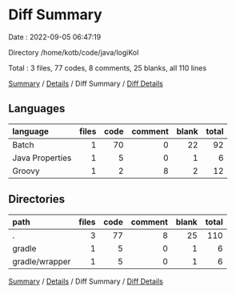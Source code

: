 # Diff Summary

Date : 2022-09-05 06:47:19

Directory /home/kotb/code/java/logiKol

Total : 3 files,  77 codes, 8 comments, 25 blanks, all 110 lines

[Summary](results.md) / [Details](details.md) / Diff Summary / [Diff Details](diff-details.md)

## Languages
| language | files | code | comment | blank | total |
| :--- | ---: | ---: | ---: | ---: | ---: |
| Batch | 1 | 70 | 0 | 22 | 92 |
| Java Properties | 1 | 5 | 0 | 1 | 6 |
| Groovy | 1 | 2 | 8 | 2 | 12 |

## Directories
| path | files | code | comment | blank | total |
| :--- | ---: | ---: | ---: | ---: | ---: |
| . | 3 | 77 | 8 | 25 | 110 |
| gradle | 1 | 5 | 0 | 1 | 6 |
| gradle/wrapper | 1 | 5 | 0 | 1 | 6 |

[Summary](results.md) / [Details](details.md) / Diff Summary / [Diff Details](diff-details.md)